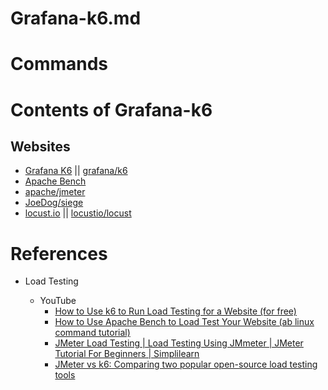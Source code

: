 # Grafana-k6.md

# Commands

# Contents of Grafana-k6

## Websites

* [Grafana K6](https://k6.io/) || [grafana/k6](https://github.com/grafana/k6)
* [Apache Bench](https://httpd.apache.org/docs/2.4/programs/ab.html)
* [apache/jmeter](https://github.com/apache/jmeter)
* [JoeDog/siege](https://github.com/JoeDog/siege/)
* [locust.io](https://locust.io/) || [locustio/locust](https://github.com/locustio/locust)

# References

* Load Testing

  * YouTube
    * [How to Use k6 to Run Load Testing for a Website (for free)](https://www.youtube.com/watch?v=ukoC319npUw)
    * [How to Use Apache Bench to Load Test Your Website (ab linux command tutorial)](https://www.youtube.com/watch?v=2kpd7HceFz4)
    * [JMeter Load Testing | Load Testing Using JMmeter | JMeter Tutorial For Beginners | Simplilearn](https://www.youtube.com/watch?v=NTyY8wKSvik)
    * [JMeter vs k6: Comparing two popular open-source load testing tools](https://www.youtube.com/watch?v=noZppBruOSY)
